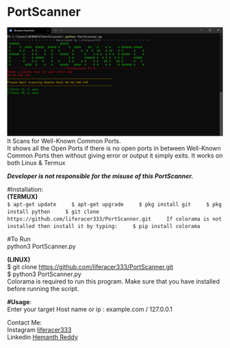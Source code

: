 # PortScanner  
![PortScanner](https://github.com/liferacer333/PortScanner/blob/master/PortScanner.png)  
It Scans for Well-Known Common Ports.  
It shows all the Open Ports if there is no open ports in between Well-Known Common Ports then without giving error or output it simply exits. It works on both Linux & Termux

***Developer is not responsible for the misuse of this PortScanner.***

#Installation:  
**(TERMUX)**     
`$ apt-get update    
$ apt-get upgrade    
$ pkg install git    
$ pkg install python    
$ git clone https://github.com/liferacer333/PortScanner.git    
If colorama is not installed then install it by typing:    
$ pip install colorama`   

#To Run  
python3 PortScanner.py  

**(LINUX)**   
$ git clone https://github.com/liferacer333/PortScanner.git  
$ python3 PortScanner.py  
Colorama is required to run this program. Make sure that you have installed before running the script.  

**#Usage**:  
Enter your target Host name or ip : example.com / 127.0.0.1   

Contact Me:  
Instagram [liferacer333](https://instagram.com/liferacer333)    
Linkedin [Hemanth Reddy](https://www.linkedin.com/in/hemanth-reddy-51b357191/)
